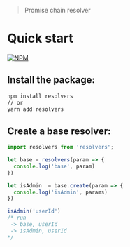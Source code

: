 
> Promise chain resolver
# Quick start

[![NPM](https://nodei.co/npm/resolvers.png?downloads=true&downloadRank=true&stars=true)](https://nodei.co/npm/resolvers/)
## Install the package:

```bash
npm install resolvers
// or 
yarn add resolvers
```
## Create a base resolver:
```javascript
import resolvers from 'resolvers';

let base = resolvers(param => {
  console.log('base', param)
})

let isAdmin  = base.create(param => {
  console.log('isAdmin', params)
})

isAdmin('userId')
/* run
 -> base, userId
 -> isAdmin, userId
*/
```